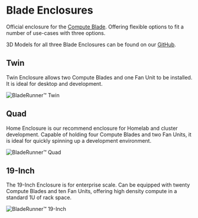 ---
---

# Blade Enclosures

Official enclosure for the [Compute Blade](https://computeblade.com/). Offering flexible options to fit a number of use-cases with three options.

3D Models for all three Blade Enclosures can be found on our [GitHub](https://github.com/uptime-industries/compute-blade/tree/main/bladerunners).

## Twin

Twin Enclosure allows two Compute Blades and one Fan Unit to be installed. It is ideal for desktop and development.

![BladeRunner™️ Twin](/img/runners/BladeRunnerTwin.webp)

## Quad

Home Enclosure is our recommend enclosure for Homelab and cluster development. Capable of holding four Compute Blades and two Fan Units, it is ideal for quickly spinning up a development environment.

![BladeRunner™️ Quad](/img/runners/BladeRunnerQuad.webp)

## 19-Inch

The 19-Inch Enclosure is for enterprise scale. Can be equipped with twenty Compute Blades and ten Fan Units, offering high density compute in a standard 1U of rack space.

![BladeRunner™️ 19-Inch](/img/runners/BladeRunner19.webp)